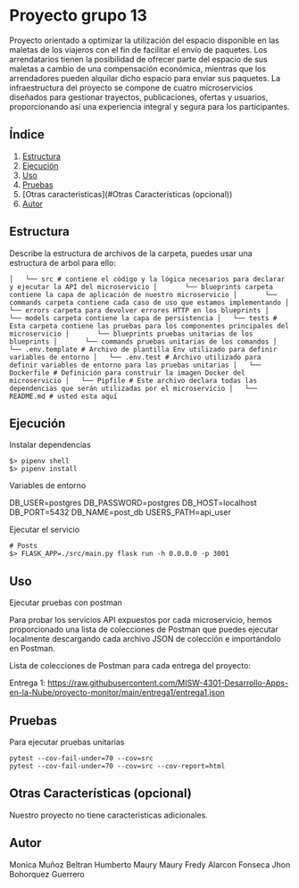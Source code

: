 # Proyecto grupo 13

Proyecto orientado a optimizar la utilización del espacio disponible en las maletas de los viajeros con el fin de facilitar el envío de paquetes. Los arrendatarios tienen la posibilidad de ofrecer parte del espacio de sus maletas a cambio de una compensación económica, mientras que los arrendadores pueden alquilar dicho espacio para enviar sus paquetes. La infraestructura del proyecto se compone de cuatro microservicios diseñados para gestionar trayectos, publicaciones, ofertas y usuarios, proporcionando así una experiencia integral y segura para los participantes.

## Índice

1. [Estructura](#estructura)
2. [Ejecución](#ejecución)
3. [Uso](#uso)
4. [Pruebas](#pruebas)
5. [Otras caracteristicas](#Otras Características (opcional))
6. [Autor](#autor)

## Estructura

Describe la estructura de archivos de la carpeta, puedes usar una estructura de arbol para ello:

``
│   └── src # contiene el código y la lógica necesarios para declarar y ejecutar la API del microservicio
│   	└── blueprints carpeta contiene la capa de aplicación de nuestro microservicio
│   	└── commands carpeta contiene cada caso de uso que estamos implementando
│   	└── errors carpeta para devolver errores HTTP en los blueprints
│   	└── models carpeta contiene la capa de persistencia
│   └── tests # Esta carpeta contiene las pruebas para los componentes principales del microservicio
│   	└── blueprints pruebas unitarias de los blueprints
│   	└── commands pruebas unitarias de los comandos
│   └── .env.template # Archivo de plantilla Env utilizado para definir variables de entorno
│   └── .env.test # Archivo utilizado para definir variables de entorno para las pruebas unitarias
│   └── Dockerfile # Definición para construir la imagen Docker del microservicio
│   └── Pipfile # Este archivo declara todas las dependencias que serán utilizadas por el microservicio
│   └── README.md # usted esta aquí
``

## Ejecución

Instalar dependencias
```
$> pipenv shell
$> pipenv install
```

Variables de entorno

DB_USER=postgres
DB_PASSWORD=postgres
DB_HOST=localhost
DB_PORT=5432
DB_NAME=post_db
USERS_PATH=api_user

Ejecutar el servicio

```
# Posts
$> FLASK_APP=./src/main.py flask run -h 0.0.0.0 -p 3001

```

## Uso

Ejecutar pruebas con postman

Para probar los servicios API expuestos por cada microservicio, hemos proporcionado una lista de colecciones de Postman que puedes ejecutar localmente descargando cada archivo JSON de colección e importándolo en Postman.

Lista de colecciones de Postman para cada entrega del proyecto:

Entrega 1: https://raw.githubusercontent.com/MISW-4301-Desarrollo-Apps-en-la-Nube/proyecto-monitor/main/entrega1/entrega1.json


## Pruebas

Para ejecutar pruebas unitarias
```
pytest --cov-fail-under=70 --cov=src
pytest --cov-fail-under=70 --cov=src --cov-report=html
```

## Otras Características (opcional)

Nuestro proyecto no tiene caracteristicas adicionales.

## Autor

Monica Muñoz Beltran
Humberto Maury Maury
Fredy Alarcon Fonseca
Jhon Bohorquez Guerrero